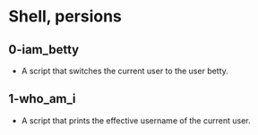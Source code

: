 # Shell, persions
## 0-iam_betty
- A script that switches the current user to the user betty.
## 1-who_am_i
- A script that prints the effective username of the current user.
